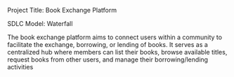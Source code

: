 Project Title: Book Exchange Platform

SDLC Model: Waterfall


The book exchange platform aims to connect users within a community to facilitate the
exchange, borrowing, or lending of books. It serves as a centralized hub where members can
list their books, browse available titles, request books from other users, and manage their
borrowing/lending activities
